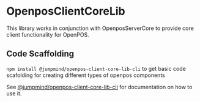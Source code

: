 # OpenposClientCoreLib

This library works in conjunction with OpenposServerCore to provide core client functionality for OpenPOS.

## Code Scaffolding

`npm install @jumpmind/openpos-client-core-lib-cli` to get basic code scafolding for creating different types of openpos components

See [@jumpmind/openpos-client-core-lib-cli](https://www.npmjs.com/package/@jumpmind/openpos-client-core-lib-cli/v/latest) for documentation on how to use it.
